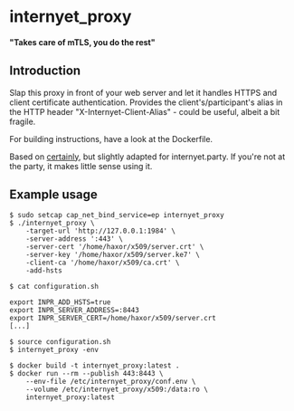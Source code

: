 # internyet\_proxy
#### "Takes care of mTLS, you do the rest"


## Introduction
Slap this proxy in front of your web server and let it handles HTTPS and
client certificate authentication. Provides the client's/participant's
alias in the HTTP header "X-Internyet-Client-Alias" - could be useful,
albeit a bit fragile.
  
For building instructions, have a look at the Dockerfile.  
  
Based on [certainly](https://github.com/Doctor-love/certainly), but
slightly adapted for internyet.party. If you're not at the party,
it makes little sense using it.


## Example usage
```
$ sudo setcap cap_net_bind_service=ep internyet_proxy
$ ./internyet_proxy \
	-target-url 'http://127.0.0.1:1984' \
	-server-address ':443' \
	-server-cert '/home/haxor/x509/server.crt' \
	-server-key '/home/haxor/x509/server.ke7' \
	-client-ca '/home/haxor/x509/ca.crt' \
	-add-hsts
```

```
$ cat configuration.sh

export INPR_ADD_HSTS=true
export INPR_SERVER_ADDRESS=:8443
export INPR_SERVER_CERT=/home/haxor/x509/server.crt
[...]

$ source configuration.sh
$ internyet_proxy -env
```

```
$ docker build -t internyet_proxy:latest .
$ docker run --rm --publish 443:8443 \
	--env-file /etc/internyet_proxy/conf.env \
	--volume /etc/internyet_proxy/x509:/data:ro \
	internyet_proxy:latest 
```

